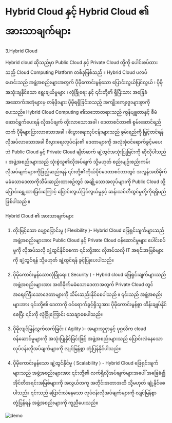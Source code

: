# Hybrid Cloud နှင့် Hybrid Cloud ၏ အားသာချက်များ


3.Hybrid Cloud

Hybrid cloud ဆိုသည်မှာ Public Cloud နှင့် Private Cloud တို့ကို ပေါင်းစပ်ထားသည့် Cloud Computing Platform တစ်ခုဖြစ်သည် ။ Hybrid Cloud ပလပ်ဖောင်းသည် အဖွဲ့အစည်းများအတွက် ပိုမိုကောင်းမွန်သော ပြောင်းလွယ်ပြင်လွယ် ၊ ပိုမိုအသုံးချနိုင်သော ရွေးချယ်မှုများ ၊ လုံခြုံရေး နှင့် ၎င်းတို့၏ ရှိပြီးသား အခြေခံအဆောက်အအုံများမှ တန်ဖိုးများ ပိုမိုရရှိခြင်းစသည့် အကျိုးကျေးဇူးများစွာကို ပေးသည်။ Hybrid Cloud Computing ၏သဘောတရားသည် ကွန်ပျူတာနှင့် စီမံဆောင်ရွက်ပေးရန် လိုအပ်ချက် တိုးလာသောအခါ ၊ ဒေတာစင်တာ၏ စွမ်းဆောင်ရည်ထက် ပိုမိုများပြားလာသောအခါ ၊ စီးပွားရေးလုပ်ငန်းများသည် စွမ်းရည်ကို မြှင့်တင်ရန် လိုအပ်လာသောအခါ စီးပွားရေးလုပ်ငန်း၏ ဒေတာများကို အလုံးစုံဝင်ရောက်ခွင့်မပေးဘဲ Public Cloud နှင့် Private Cloud ချိတ်ဆက် ချဲ့ထွင်အသုံးပြုခြင်းကို ဆိုလိုပါသည် ။ အဖွဲ့အစည်းများသည် သုံးစွဲသူ၏လိုအပ်ချက် သို့မဟုတ် စည်းမျဉ်းစည်းကမ်းလိုအပ်ချက်များကိုဖြည့်ဆည်းရန် ၎င်းတို့၏ကိုယ်ပိုင်ဒေတာစင်တာတွင် အလွန်အထိခိုက်မခံသောဒေတာကိုသိမ်းဆည်းထားစဉ်တွင် အချို့သောအလုပ်များကို Public Cloud သို့ပြောင်းရွှေ့ထားခြင်းကြောင့် ပြောင်းလွယ်ပြင်လွယ်မှုနှင့် ဆန်းသစ်တီထွင်မှုတို့ကိုရရှိမည်ဖြစ်ပါသည် ။


Hybrid Cloud ၏ အားသာချက်များ

1. တိုးမြင့်သော ပျော့ပြောင်းမှု ( Flexibility )- Hybrid Cloud  ဖြေရှင်းချက်များသည် အဖွဲ့အစည်းများအား Public Cloud နှင့် Private Cloud ဝန်ဆောင်မှုများ ပေါင်းစပ်မှုကို လိုအပ်သလို ချဲ့ထွင်နိုင်စေကာ ၎င်းတို့အား လိုအပ်သလို IT အရင်းအမြစ်များကို ချဲ့ထွင်ရန် သို့မဟုတ် ချဲ့ထွင်ရန် ခွင့်ပြုပေးပါသည်။


2. ပိုမိုကောင်းမွန်သောလုံခြုံရေး ( Security ) - Hybrid cloud ဖြေရှင်းချက်များသည် အဖွဲ့အစည်းများအား အထိခိုက်မခံသောဒေတာအတွက် Private Cloud တွင် အရေးကြီးသောဒေတာများကို သိမ်းဆည်းနိုင်စေပါသည် ။ ၎င်းသည် အဖွဲ့အစည်းများအား ၎င်းတို့၏ ဒေတာကို ဝင်ရောက်ခွင့်ရှိသူအား ပိုမိုကောင်းမွန်စွာ ထိန်းချုပ်နိုင်စေပြီး ၎င်းကို လုံခြုံကြောင်း သေချာစေပါသည်။

3. ပိုမိုလျင်မြန်သွက်လက်ခြင်း ( Agility )- အများသူငှာနှင့် ပုဂ္ဂလိက cloud ဝန်ဆောင်မှုများကို အသုံးပြုနိုင်ခြင်းဖြင့် အဖွဲ့အစည်းများသည် ပြောင်းလဲနေသော လုပ်ငန်းလိုအပ်ချက်များကို လျင်မြန်စွာ တုံ့ပြန်နိုင်ပါသည်။

4. ပိုမိုကောင်းမွန်သော ချဲ့ထွင်နိုင်မှု ( Scalability ) - Hybrid Cloud ဖြေရှင်းချက်များသည် အဖွဲ့အစည်းများအား ၎င်းတို့၏ လက်ရှိလိုအပ်ချက်များအပေါ် အခြေခံ၍ အိုင်တီအရင်းအမြစ်များကို အလွယ်တကူ အတိုင်းအတာအထိ သို့မဟုတ် ချုံ့နိုင်စေပါသည်။ ၎င်းသည် ပြောင်းလဲနေသော လုပ်ငန်းလိုအပ်ချက်များကို လျင်မြန်စွာတုံ့ပြန်ရန် အဖွဲ့အစည်းများကို ကူညီပေးသည်။


<div align="center">
</div>
<img alt="demo" src="/image/10.png" />
<br/>
